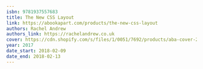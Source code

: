 ```yaml
---
isbn: 9781937557683
title: The New CSS Layout
link: https://abookapart.com/products/the-new-css-layout
authors: Rachel Andrew
authors_link: https://rachelandrew.co.uk
cover: https://cdn.shopify.com/s/files/1/0051/7692/products/aba-cover-24_100x@2x.png
year: 2017
date_start: 2018-02-09
date_end: 2018-02-13
---
```

